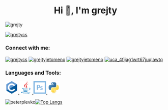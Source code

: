 <h1 align="center">Hi 👋, I'm grejty</h1>
<p align="left"> <img src="https://komarev.com/ghpvc/?username=grejty&label=Profile%20views&color=0e75b6&style=flat" alt="grejty" /> </p>

<p align="left"> <a href="https://twitter.com/grejtycs" target="blank"><img src="https://img.shields.io/twitter/follow/grejtycs?logo=twitter&style=for-the-badge" alt="grejtycs" /></a> </p>

<h3 align="left">Connect with me:</h3>
<p align="left">
<a href="https://twitter.com/grejtycs" target="blank"><img align="center" src="https://raw.githubusercontent.com/rahuldkjain/github-profile-readme-generator/master/src/images/icons/Social/twitter.svg" alt="grejtycs" height="30" width="40" /></a>
<a href="https://fb.com/grejtyjetomeno" target="blank"><img align="center" src="https://raw.githubusercontent.com/rahuldkjain/github-profile-readme-generator/master/src/images/icons/Social/facebook.svg" alt="grejtyjetomeno" height="30" width="40" /></a>
<a href="https://instagram.com/grejtyjetomeno" target="blank"><img align="center" src="https://raw.githubusercontent.com/rahuldkjain/github-profile-readme-generator/master/src/images/icons/Social/instagram.svg" alt="grejtyjetomeno" height="30" width="40" /></a>
<a href="https://www.youtube.com/c/uca_4fijag1wrt67juqlawtq" target="blank"><img align="center" src="https://raw.githubusercontent.com/rahuldkjain/github-profile-readme-generator/master/src/images/icons/Social/youtube.svg" alt="uca_4fijag1wrt67juqlawtq" height="30" width="40" /></a>
</p>

<h3 align="left">Languages and Tools:</h3>
<p align="left"> <a href="https://www.cprogramming.com/" target="_blank" rel="noreferrer"> <img src="https://raw.githubusercontent.com/devicons/devicon/master/icons/c/c-original.svg" alt="c" width="40" height="40"/> </a> <a href="https://www.java.com" target="_blank" rel="noreferrer"> <img src="https://raw.githubusercontent.com/devicons/devicon/master/icons/java/java-original.svg" alt="java" width="40" height="40"/> </a> <a href="https://www.photoshop.com/en" target="_blank" rel="noreferrer"> <img src="https://raw.githubusercontent.com/devicons/devicon/master/icons/photoshop/photoshop-line.svg" alt="photoshop" width="40" height="40"/> </a> <a href="https://www.python.org" target="_blank" rel="noreferrer"> <img src="https://raw.githubusercontent.com/devicons/devicon/master/icons/python/python-original.svg" alt="python" width="40" height="40"/> </a> </p>

<p><img align="left" src="https://github-readme-stats.vercel.app/api/top-langs?username=grejty&show_icons=true&locale=en&layout=compact&theme=dark&hide=Rich%20Text%20Format&langs_count=10" alt="peterplevko" /></p>

[![Top Langs](https://github-readme-stats.vercel.app/api/top-langs/?username=grejty&layout=compact)](https://github.com/anuraghazra/github-readme-stats)


